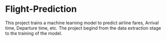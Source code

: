 # Flight-Prediction
This project trains a machine learning model to predict airline fares, Arrival time, Departure time, etc. 
The project begind from the data extraction stage to the training of the model.
